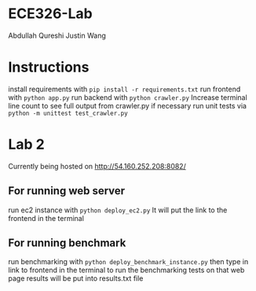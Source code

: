 # ECE326-Lab
Abdullah Qureshi
Justin Wang

# Instructions
install requirements with `pip install -r requirements.txt`
run frontend with `python app.py`
run backend with `python crawler.py`
Increase terminal line count to see full output from crawler.py if necessary
run unit tests via `python -m unittest test_crawler.py`


# Lab 2
Currently being hosted on http://54.160.252.208:8082/
## For running web server
run ec2 instance with `python deploy_ec2.py`
It will put the link to the frontend in the terminal

## For running benchmark
run benchmarking with `python deploy_benchmark_instance.py`
then type in link to frontend in the terminal to run the benchmarking tests on that web page
results will be put into results.txt file
